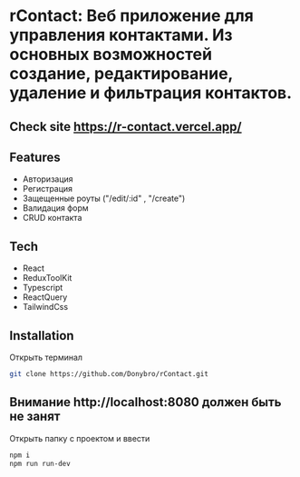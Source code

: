 # rContact: Веб приложение для управления контактами. Из основных возможностей создание, редактирование, удаление и фильтрация контактов.
## Check site https://r-contact.vercel.app/
## Features
- Авторизация
- Регистрация
- Защещенные роуты ("/edit/:id" , "/create")
- Валидация форм
- CRUD контакта

## Tech

- React
- ReduxToolKit
- Typescript
- ReactQuery
- TailwindCss

## Installation
Открыть терминал
```sh
git clone https://github.com/Donybro/rContact.git
```
## Внимание http://localhost:8080 должен быть не занят

Открыть папку с проектом  и ввести
```sh
npm i
npm run run-dev
```
